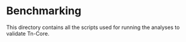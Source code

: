 # Benchmarking

This directory contains all the scripts used for running the analyses to validate Tn-Core.
